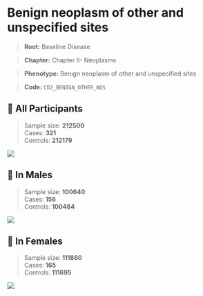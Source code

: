 # Benign neoplasm of other and unspecified sites

> **Root:** Baseline Disease  

> **Chapter:** Chapter II- Neoplasms  

> **Phenotype:** Benign neoplasm of other and unspecified sites  

> **Code:** `CD2_BENIGN_OTHER_NOS`

## 🧪 All Participants  
> Sample size: **212500**  
> Cases: **321**  
> Controls: **212179**
<img src="/Disease/Figures/ALL/Incidence/CD2_BENIGN_OTHER_NOS.png"/>
<CsvTable src="/public/Disease/Data/ALL/Incidence/COX_CD2_BENIGN_OTHER_NOS.csv" label="🔍 View full results" />

## 👨 In Males  
> Sample size: **100640**  
> Cases: **156**  
> Controls: **100484**
<img src="/Disease/Figures/Male/Incidence/CD2_BENIGN_OTHER_NOS.png"/>
<CsvTable src="/public/Disease/Data/Male/Incidence/COX_CD2_BENIGN_OTHER_NOS.csv" label="🔍 View full results" />

## 👩 In Females  
> Sample size: **111860**  
> Cases: **165**  
> Controls: **111695**
<img src="/Disease/Figures/Female/Incidence/CD2_BENIGN_OTHER_NOS.png"/>
<CsvTable src="/public/Disease/Data/Female/Incidence/COX_CD2_BENIGN_OTHER_NOS.csv" label="🔍 View full results" />

